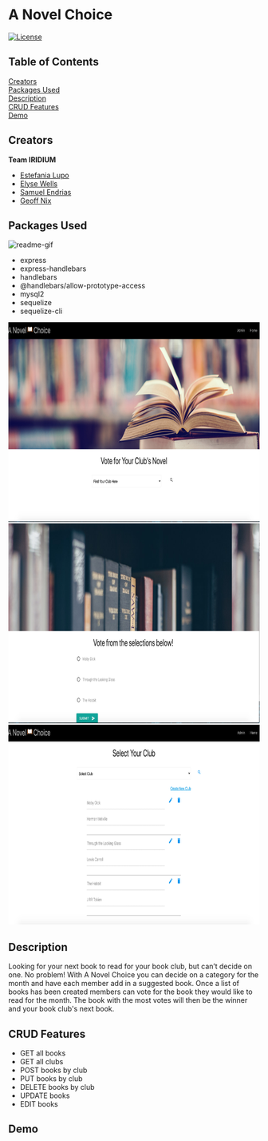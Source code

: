 # A Novel Choice<br/>
[![License](https://img.shields.io/badge/License-Apache%202.0-blue.svg)](https://opensource.org/licenses/Apache-2.0)

## Table of Contents
[Creators](#creators)<br/>
[Packages Used](#packages-used)<br/>
[Description](#desciption)<br/>
[CRUD Features](#crud-features)<br/>
[Demo](#demo)<br/>

## Creators

**Team IRIDIUM**
 - [Estefania Lupo](https://github.com/lain7891)
 - [Elyse Wells](https://github.com/ewells89?tab=repositories)
 - [Samuel Endrias](https://github.com/settings/profile)
 - [Geoff Nix](https://github.com/FSGeoff)
 
 ## Packages Used

 ![readme-gif](public/assets/images/ANovelChoice.gif)

 * express<br/>
 * express-handlebars<br/>
 * handlebars<br/>
 * @handlebars/allow-prototype-access<br/>
 * mysql2<br/>
 * sequelize<br/>
 * sequelize-cli<br/>

 <img src="public/assets/images/homePage.png" width="600" height="400"/>
  <img src="public/assets/images/votePage.png" width="600" height="400"/>
   <img src="public/assets/images/adminPage.png" width="600" height="400"/>
 
 ## Description
  Looking for your next book to read for your book club, but can’t decide on one. 
  No problem! With A Novel Choice you can decide on a category for the month and 
  have each member add in a suggested book. Once a list of books has been created 
  members can vote for the book they would like to read for the month. The book 
  with the most votes will then be the winner and your book club's next book.

  ## CRUD Features

  * GET all books
  * GET all clubs
  * POST books by club
  * PUT books by club
  * DELETE books by club
  * UPDATE books
  * EDIT books
 
 ## Demo
